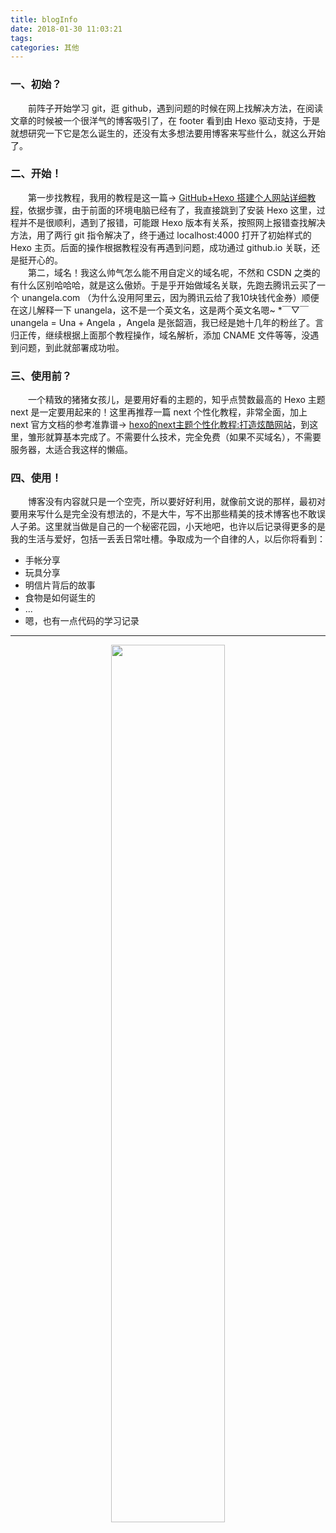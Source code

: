 ```yaml
---
title: blogInfo
date: 2018-01-30 11:03:21
tags: 
categories: 其他
---
```

### 一、初始？
　　前阵子开始学习 git，逛 github，遇到问题的时候在网上找解决方法，在阅读文章的时候被一个很洋气的博客吸引了，在 footer 看到由 Hexo 驱动支持，于是就想研究一下它是怎么诞生的，还没有太多想法要用博客来写些什么，就这么开始了。
### 二、开始！
　　第一步找教程，我用的教程是这一篇→ [GitHub+Hexo 搭建个人网站详细教程](https://zhuanlan.zhihu.com/p/26625249)，依据步骤，由于前面的环境电脑已经有了，我直接跳到了安装 Hexo 这里，过程并不是很顺利，遇到了报错，可能跟 Hexo 版本有关系，按照网上报错查找解决方法，用了两行 git 指令解决了，终于通过 localhost:4000 打开了初始样式的 Hexo 主页。后面的操作根据教程没有再遇到问题，成功通过 github.io 关联，还是挺开心的。  
　　第二，域名！我这么帅气怎么能不用自定义的域名呢，不然和 CSDN 之类的有什么区别哈哈哈，就是这么傲娇。于是乎开始做域名关联，先跑去腾讯云买了一个 unangela.com （为什么没用阿里云，因为腾讯云给了我10块钱代金券）顺便在这儿解释一下 unangela，这不是一个英文名，这是两个英文名嗯~ *￣▽￣ unangela = Una + Angela ，Angela 是张韶涵，我已经是她十几年的粉丝了。言归正传，继续根据上面那个教程操作，域名解析，添加 CNAME 文件等等，没遇到问题，到此就部署成功啦。
### 三、使用前？
　　一个精致的猪猪女孩儿，是要用好看的主题的，知乎点赞数最高的 Hexo 主题 next 是一定要用起来的！这里再推荐一篇 next 个性化教程，非常全面，加上 next 官方文档的参考准靠谱→ [hexo的next主题个性化教程:打造炫酷网站](http://shenzekun.cn/hexo%E7%9A%84next%E4%B8%BB%E9%A2%98%E4%B8%AA%E6%80%A7%E5%8C%96%E9%85%8D%E7%BD%AE%E6%95%99%E7%A8%8B.html)，到这里，雏形就算基本完成了。不需要什么技术，完全免费（如果不买域名），不需要服务器，太适合我这样的懒癌。
### 四、使用！
　　博客没有内容就只是一个空壳，所以要好好利用，就像前文说的那样，最初对要用来写什么是完全没有想法的，不是大牛，写不出那些精美的技术博客也不敢误人子弟。这里就当做是自己的一个秘密花园，小天地吧，也许以后记录得更多的是我的生活与爱好，包括一丢丢日常吐槽。争取成为一个自律的人，以后你将看到：  

* 手帐分享
* 玩具分享
* 明信片背后的故事
* 食物是如何诞生的
* ...
* 嗯，也有一点代码的学习记录

---
<div align="center"><img src="http://wx1.sinaimg.cn/large/61b81d32gy1fnm3e19h67j20u00u043w.jpg" width="60%" height="60%"></div>